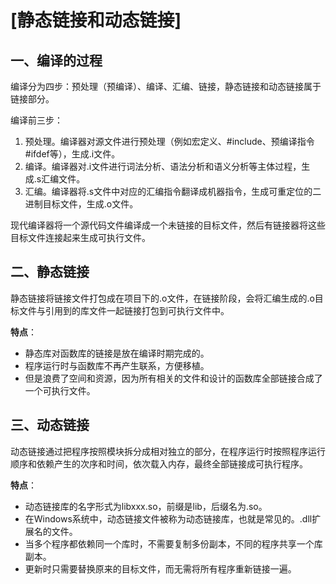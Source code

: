 # \[静态链接和动态链接\]

## 一、编译的过程

编译分为四步：预处理（预编译）、编译、汇编、链接，静态链接和动态链接属于链接部分。

编译前三步：

1. 预处理。编译器对源文件进行预处理（例如宏定义、#include、预编译指令#ifdef等），生成.i文件。
2. 编译。编译器对.i文件进行词法分析、语法分析和语义分析等主体过程，生成.s汇编文件。
3. 汇编。编译器将.s文件中对应的汇编指令翻译成机器指令，生成可重定位的二进制目标文件，生成.o文件。

现代编译器将一个源代码文件编译成一个未链接的目标文件，然后有链接器将这些目标文件连接起来生成可执行文件。

## 二、静态链接

静态链接将链接文件打包成在项目下的.o文件，在链接阶段，会将汇编生成的.o目标文件与引用到的库文件一起链接打包到可执行文件中。

**特点**：

- 静态库对函数库的链接是放在编译时期完成的。
- 程序运行时与函数库不再产生联系，方便移植。
- 但是浪费了空间和资源，因为所有相关的文件和设计的函数库全部链接合成了一个可执行文件。

## 三、动态链接

动态链接通过把程序按照模块拆分成相对独立的部分，在程序运行时按照程序运行顺序和依赖产生的次序和时间，依次载入内存，最终全部链接成可执行程序。

**特点**：

- 动态链接库的名字形式为libxxx.so，前缀是lib，后缀名为.so。
- 在Windows系统中，动态链接文件被称为动态链接库，也就是常见的。.dll扩展名的文件。
- 当多个程序都依赖同一个库时，不需要复制多份副本，不同的程序共享一个库副本。
- 更新时只需要替换原来的目标文件，而无需将所有程序重新链接一遍。
